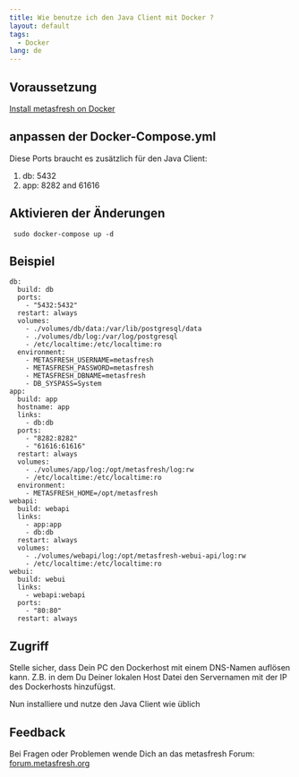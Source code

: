 ```yaml
---
title: Wie benutze ich den Java Client mit Docker ?
layout: default
tags:
  - Docker
lang: de
---
```


## Voraussetzung

[Install metasfresh on Docker](Wie_installiere_ich_den_metasfresh_Stack_mit_Docker)

## anpassen der Docker-Compose.yml

Diese Ports braucht es zusätzlich für den Java Client:

1. db: 5432
1. app: 8282 and 61616

## Aktivieren der Änderungen

` sudo docker-compose up -d`

## Beispiel

```
db:
  build: db
  ports:
    - "5432:5432"
  restart: always
  volumes:
    - ./volumes/db/data:/var/lib/postgresql/data
    - ./volumes/db/log:/var/log/postgresql
    - /etc/localtime:/etc/localtime:ro
  environment:
    - METASFRESH_USERNAME=metasfresh
    - METASFRESH_PASSWORD=metasfresh
    - METASFRESH_DBNAME=metasfresh
    - DB_SYSPASS=System
app:
  build: app
  hostname: app
  links:
    - db:db
  ports:
    - "8282:8282"
    - "61616:61616"
  restart: always
  volumes:
    - ./volumes/app/log:/opt/metasfresh/log:rw
    - /etc/localtime:/etc/localtime:ro
  environment:
    - METASFRESH_HOME=/opt/metasfresh
webapi:
  build: webapi
  links:
    - app:app
    - db:db
  restart: always
  volumes:
    - ./volumes/webapi/log:/opt/metasfresh-webui-api/log:rw
    - /etc/localtime:/etc/localtime:ro
webui:
  build: webui
  links:
    - webapi:webapi
  ports:
    - "80:80"
  restart: always

```

## Zugriff

Stelle sicher, dass Dein PC den Dockerhost mit einem DNS-Namen auflösen kann. Z.B. in dem Du Deiner lokalen Host Datei den Servernamen  mit der IP des Dockerhosts hinzufügst.

Nun installiere und nutze den Java Client wie üblich

## Feedback

Bei Fragen oder Problemen wende Dich an das metasfresh Forum: [forum.metasfresh.org](http://forum.metasfresh.org)
